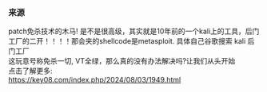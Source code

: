 ### 来源 
patch免杀技术的木马! 是不是很高级，其实就是10年前的一个kali上的工具，后门工厂的二开！！！！那会夹的shellcode是metasploit. 具体自己谷歌搜索 kali 后门工厂  
这玩意号称免杀一切, VT全绿，那么真的没有办法解决吗?让我们从头开始  
点击了解更多:  
https://key08.com/index.php/2024/08/03/1949.html  
